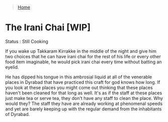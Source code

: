 >[Home](../README.md)

# The Irani Chai  [WIP]

Status : Still Cooking

If you wake up Takkaram Kirrakke in the middle of the night and give him  two choices that he can have irani chai for the rest of his life or every other food item imaginable, he would pick irani chai every time without batting an eyelid.

He has dipped his tongue in this ambrosial liquid at all of the venerable places in Dyrabad that have practiced  this craft for god knows how long. 
If you look at these places you might come out thinking that these places haven't been cleaned for that long as well. 
It's as if the staff at these places just make tea or serve tea, they don't have any staff to clean the place. 
Why would they? 
The staff they have are already working at phenomenal speeds and yet are barely keeping up with the regular demand from the inhabitants of Dyrabad.

